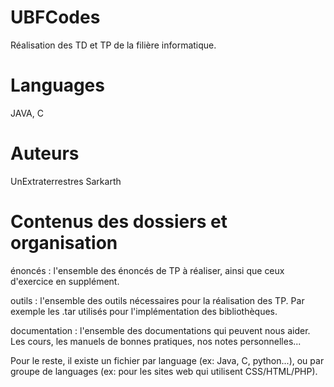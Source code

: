 # UBFCodes
Réalisation des TD et TP de la filière informatique.

# Languages
JAVA, C

# Auteurs
UnExtraterrestres
Sarkarth

# Contenus des dossiers et organisation
énoncés : l'ensemble des énoncés de TP à réaliser, ainsi que ceux d'exercice en supplément.

outils : l'ensemble des outils nécessaires pour la réalisation des TP. Par exemple les .tar utilisés pour l'implémentation des bibliothèques.

documentation : l'ensemble des documentations qui peuvent nous aider. Les cours, les manuels de bonnes pratiques, nos notes personnelles...

Pour le reste, il existe un fichier par language (ex: Java, C, python...), ou par groupe de languages (ex: pour les sites web qui utilisent CSS/HTML/PHP).
